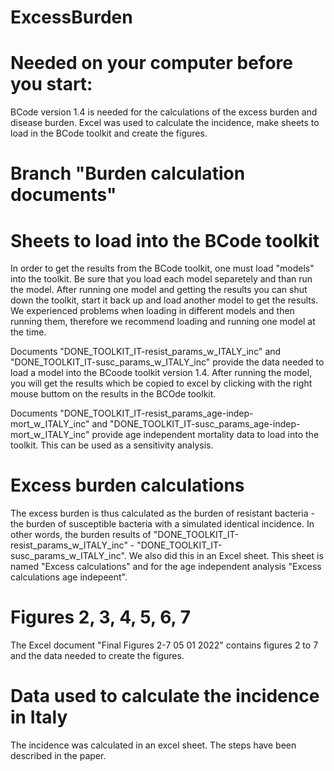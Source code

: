 # ExcessBurden

# Needed on your computer before you start:
BCode version 1.4 is needed for the calculations of the excess burden and disease burden. 
Excel was used to calculate the incidence, make sheets to load in the BCode toolkit and create the figures. 

# Branch "Burden calculation documents"
# Sheets to load into the BCode toolkit
In order to get the results from the BCode toolkit, one must load "models" into the toolkit.
Be sure that you load each model separetely and than run the model. 
After running one model and getting the results you can shut down the toolkit, start it back up and load another model to get the results. 
We experienced problems when loading in different models and then running them, therefore we recommend loading and running one model at the time. 

Documents "DONE_TOOLKIT_IT-resist_params_w_ITALY_inc" and "DONE_TOOLKIT_IT-susc_params_w_ITALY_inc" provide the data needed to load a model into the BCoode toolkit version 1.4.
After running the model, you will get the results which be copied to excel by clicking with the right mouse buttom on the results in the BCOde toolkit. 

Documents "DONE_TOOLKIT_IT-resist_params_age-indep-mort_w_ITALY_inc" and "DONE_TOOLKIT_IT-susc_params_age-indep-mort_w_ITALY_inc" provide age independent mortality data to load into the toolkit. This can be used as a sensitivity analysis. 

# Excess burden calculations
The excess burden is thus calculated as the burden of resistant bacteria - the burden of susceptible bacteria with a simulated identical incidence. 
In other words, the burden results of "DONE_TOOLKIT_IT-resist_params_w_ITALY_inc" - "DONE_TOOLKIT_IT-susc_params_w_ITALY_inc". 
We also did this in an Excel sheet. This sheet is named "Excess calculations" and for the age independent analysis "Excess calculations age indepeent".

# Figures 2, 3, 4, 5, 6, 7
The Excel document "Final Figures 2-7 05 01 2022" contains figures 2 to 7 and the data needed to create the figures. 

# Data used to calculate the incidence in Italy
The incidence was calculated in an excel sheet. The steps have been described in the paper. 
